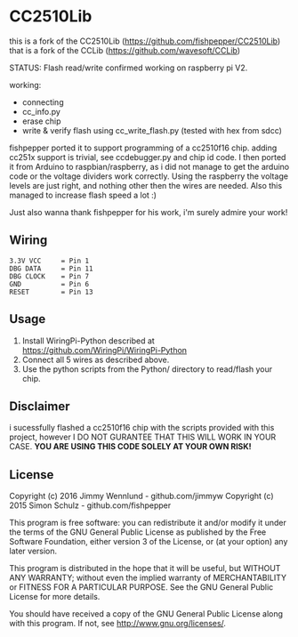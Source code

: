 CC2510Lib
=====

this is a fork of the CC2510Lib (https://github.com/fishpepper/CC2510Lib)
that is a fork of the CCLib (https://github.com/wavesoft/CCLib)

STATUS: Flash read/write confirmed working on raspberry pi V2.

working:
- connecting
- cc_info.py
- erase chip
- write & verify flash using cc_write_flash.py (tested with hex from sdcc)

fishpepper ported it to support programming of a cc2510f16 chip. adding cc251x support is trivial, see ccdebugger.py and chip id code.
I then ported it from Arduino to raspbian/raspberry, as i did not manage to get the arduino code or the voltage dividers work correctly.
Using the raspberry the voltage levels are just right, and nothing other then the wires are needed.
Also this managed to increase flash speed a lot :)

Just also wanna thank fishpepper for his work, i'm surely admire your work!

Wiring
------

    3.3V VCC     = Pin 1
    DBG DATA     = Pin 11
    DBG CLOCK    = Pin 7
    GND          = Pin 6
    RESET        = Pin 13

Usage
-----

1. Install WiringPi-Python described at https://github.com/WiringPi/WiringPi-Python
2. Connect all 5 wires as described above.
3. Use the python scripts from the Python/ directory to read/flash your chip.


Disclaimer
----------

i sucessfully flashed a cc2510f16 chip with the scripts provided with this project, however I DO NOT GURANTEE THAT THIS WILL WORK IN YOUR CASE. **YOU ARE USING THIS CODE SOLELY AT YOUR OWN RISK!**

License
-------

Copyright (c) 2016 Jimmy Wennlund - github.com/jimmyw
Copyright (c) 2015 Simon Schulz - github.com/fishpepper

This program is free software: you can redistribute it and/or modify
it under the terms of the GNU General Public License as published by
the Free Software Foundation, either version 3 of the License, or
(at your option) any later version.

This program is distributed in the hope that it will be useful,
but WITHOUT ANY WARRANTY; without even the implied warranty of
MERCHANTABILITY or FITNESS FOR A PARTICULAR PURPOSE.  See the
GNU General Public License for more details.
 
You should have received a copy of the GNU General Public License
along with this program.  If not, see <http://www.gnu.org/licenses/>.

